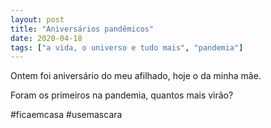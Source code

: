 ```yaml
---
layout: post
title: "Aniversários pandêmicos"
date: 2020-04-18
tags: ["a vida, o universo e tudo mais", "pandemia"]
---
```

Ontem foi aniversário do meu afilhado, hoje o da minha mãe.  

Foram os primeiros na pandemia, quantos mais virão?

#ficaemcasa #usemascara